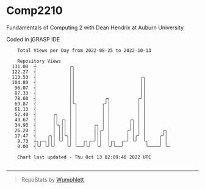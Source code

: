 # Comp2210
Fundamentals of Computing 2 with Dean Hendrix at Auburn University

Coded in jGRASP IDE

```
    Total Views per Day from 2022-08-25 to 2022-10-13

    Repository Views
  131.00  ┼            ╭╮
  122.27  ┤            ││
  113.53  ┤            ││                        ╭╮
  104.80  ┤            ││                        ││
   96.07  ┤            ││                        ││
   87.33  ┤            ││                        ││
   78.60  ┤            ││           ╭╮          ╭╯│
   69.87  ┤            │╰╮         ╭╯│          │ │
   61.13  ┤            │ │         │ │          │ │
   52.40  ┤      ╭╮    │ │         │ │          │ │
   43.67  ┤      ││ ╭╮ │ │         │ │       ╭╮ │ │
   34.93  ┤      │╰╮││ │ │      ╭╮ │ │       ││ │ │
   26.20  ┤      │ │││ │ │      ││╭╯ │      ╭╯│ │ │      ╭╮
   17.47  ┤    ╭╮│ ││╰╮│ │      │││  │      │ │╭╯ │     ╭╯│
    8.73  ┼╮╭─╮│││ ╰╯ ││ │  ╭╮╭─╯││  │╭╮  ╭─╯ ╰╯  ╰╮    │ │
    0.00  ┤╰╯ ╰╯╰╯    ╰╯ ╰──╯╰╯  ╰╯  ╰╯╰──╯        ╰────╯ ╰─

    Chart last updated - Thu Oct 13 02:09:48 2022 UTC
    
```

---

> RepoStats by [Wumphlett](https://github.com/Wumphlett)
